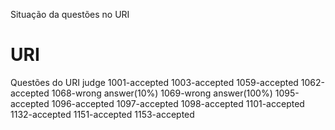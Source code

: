 Situação da questões no URI
# URI
Questões do URI judge
1001-accepted
1003-accepted
1059-accepted
1062-accepted
1068-wrong answer(10%)
1069-wrong answer(100%)
1095-accepted
1096-accepted
1097-accepted
1098-accepted
1101-accepted
1132-accepted
1151-accepted
1153-accepted
